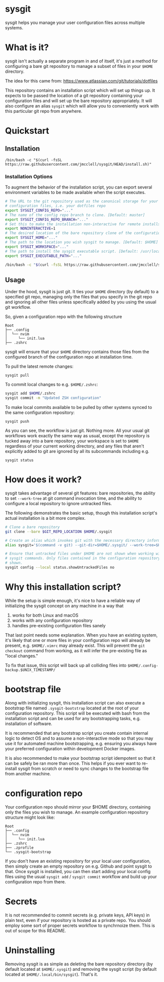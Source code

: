 # sysgit

sysgit helps you manage your user configuration files across multiple systems.


# What is it?

sysgit isn't actually a separate program in and of itself, it's just a method
for configuring a bare git repository to manage a subset of files in your
`$HOME` directory.

The idea for this came from: https://www.atlassian.com/git/tutorials/dotfiles

This repository contains an installation script which will set up things up. It
expects to be passed the location of a git repository containing your
configuration files and will set up the bare repository appropriately. It will
also configure an alias `sysgit` which will allow you to conveniently work with
this particular git repo from anywhere.

# Quickstart

## Installation

`/bin/bash -c "$(curl -fsSL https://raw.githubusercontent.com/jmcclell/sysgit/HEAD/install.sh)"`

### Installation Options

To augment the behavior of the installation script, you can export several
environment variables to be made available when the script executes.

```sh
# The URL to the git repository used as the canonical storage for your system
# configuration files, i.e. your dotfiles repo
export SYSGIT_CONFIG_REPO="..."
# The name of the config repo branch to clone. [Default: master]
export SYSGIT_CONFIG_REPO_BRANCH="..."
# Set this to make the installation non-interactive for remote installs [Default: unset]
export NONINTERACTIVE=1
# The desired location of the bare repository clone of the configuration repository. [Default: $HOME/.sysgit]
export SYSGIT_HOME="..."
# The path to the location you wish sysgit to manage. [Default: $HOME]
export SYSGIT_WORKSPACE="..."
# The path to install the sysgit executable script. [Default: /usr/local/bin]
export SYSGIT_EXECUTABLE_PATH="..."

/bin/bash -c "$(curl -fsSL https://raw.githubusercontent.com/jmcclell/sysgit/HEAD/install.sh)"
```

## Usage

Under the hood, sysgit is just git. It ties your `$HOME` directory (by default)
to a specified git repo, managing only the files that you specify in the git
repo and ignoring all other files unless specifically added by you using the
usual git workflow.

So, given a configuration repo with the following structure

```
Root
├── .config
│  └── nvim
│     └── init.lua
├── .zshrc
```

sysgit will ensure that your `$HOME` directory contains those files from the
configured branch of the configuration repo at installation time.

To pull the latest remote changes:

`sysgit pull`

To commit local changes to e.g. `$HOME/.zshrc`:

```sh
sysgit add $HOME/.zshrc
sysgit commit -m "Updated ZSH configuration"
```

To make local commits available to be pulled by other systems synced to the
same configuration repository:

`sysgit push`

As you can see, the workflow is just git. Nothing more. All your usual git workflows work exactly the same way as usual, except the repository is tucked away into a bare repository, your workspace is set to `$HOME` regardless of your current working directory, and any files that aren't explicitly added to git are ignored by all its subcommands including e.g.

`sysgit status`

# How does it work?

sysgit takes advantage of several git features: bare repositories, the ability
to set `--work-tree` at git command invocation time, and the ability to
configure a local repository to ignore untracked files.

The following demonstrates the basic setup, though this installation script's
actual installation is a bit more complex.

```sh
# Clone a bare repository
git clone --bare $GIT_REPO_LOCATION $HOME/.sysgit

# Create an alias which invokes git with the necessary directory information
alias sysgit='$(command -v git) --git-dir=$HOME/.sysgit/ --work-tree=$HOME'

# Ensure that untracked files under $HOME are not shown when working with
# sysgit commands. Only files contained in the configuration repository should be
# shown.
sysgit config --local status.showUntrackedFiles no
```

# Why this installation script?

While the setup is simple enough, it's nice to have a reliable way of
initializing the sysgit concept on any machine in a way that

1. works for both Linux and macOS
2. works with any configuration repository
3. handles pre-existing configuration files sanely

That last point needs some explanation. When you have an existing system, it's
likely that one or more files in your configuration repo will already be
present, e.g. `$HOME/.vimrc` may already exist. This will prevent the `git
checkout` command from working, as it will infer the pre-existing file as
"local changes."

To fix that issue, this script will back up all colliding files into
`$HOME/.config-backup.$UNIX_TIMESTAMP/`

# bootstrap file

Along with initializing sysgit, this installation script can also execute a
bootstrap file named `.sysgit-bootstrap` located at the root of your
configuration repository. This script will be executed with bash from the
installation script and can be used for any bootstrapping tasks, e.g.
installation of software.

It is recommended that any bootstrap script you create contain internal logic
to detect OS and to assume a non-interactive mode so that you may use it for
automated machine bootstrapping, e.g. ensuring you always have your preferred
configuration within development Docker images.

It is also recommended to make your bootstrap script idempotent so that it can
be safely be ran more than once. This helps if you ever want to re-install
sysgit from scratch or need to sync changes to the bootstrap file from another
machine.

# configuration repo

Your configuration repo should mirror your $HOME directory, containing only the
files you wish to manage. An example configuration repository structure might
look like:

```
Root
├── .config
│  └── nvim
│     └── init.lua
├── .zshrc
├── .zprofile
└── .sysgit-bootstrap
```

If you don't have an existing repository for your local user configuration,
then simply create an empty repository on e.g. Github and point sysgit to
that. Once sysgit is installed, you can then start adding your local config
files using the usual `sysgit add` / `sysgit commit` workflow and build up
your configuration repo from there.

# Secrets

It is not recommended to commit secrets (e.g. private keys, API keys) in plain
text, even if your repository is hosted as a private repo. You should employ some
sort of proper secrets workflow to synchrnoize them. This is out of scope for this
README.

# Uninstalling

Removing sysgit is as simple as deleting the bare repository directory (by default
located at `$HOME/.sysgit`) and removing the sysgit script (by default located at
`$HOME/.local/bin/sysgit`). That's it.
